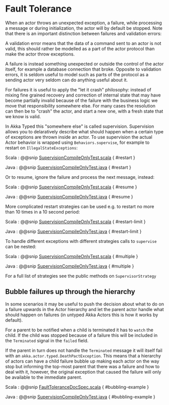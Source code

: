 # Fault Tolerance

When an actor throws an unexpected exception, a failure, while processing a message or during initialization, the actor will by default be stopped. Note that there is an important distinction between failures and validation errors:

A validation error means that the data of a command sent to an actor is not valid, this should rather be modelled as a part of the actor protocol than make the actor throw exceptions.

A failure is instead something unexpected or outside the control of the actor itself, for example a database connection that broke. Opposite to validation errors, it is seldom useful to model such as parts of the protocol as a sending actor very seldom can do anything useful about it. 

For failures it is useful to apply the "let it crash" philosophy: instead of mixing fine grained recovery and correction of internal state that may have become partially invalid because of the failure with the business logic we move that responsibility somewhere else. For many cases the resolution can then be to "crash" the actor, and start a new one, with a fresh state that we know is valid. 

In Akka Typed this "somewhere else" is called supervision. Supervision allows you to delaratively describe what should happen when a certain type of exceptions are thrown inside an actor. To use supervision the actual Actor behavior is wrapped using `Behaviors.supervise`, for example to restart on `IllegalStateExceptions`: 

Scala
:  @@snip [SupervisionCompileOnlyTest.scala]($akka$/akka-actor-typed-tests/src/test/scala/docs/akka/typed/supervision/SupervisionCompileOnlyTest.scala) { #restart }

Java
:  @@snip [SupervisionCompileOnlyTest.java]($akka$/akka-actor-typed-tests/src/test/java/jdocs/akka/typed/supervision/SupervisionCompileOnlyTest.java) { #restart }

Or to resume, ignore the failure and process the next message, instead:

Scala
:  @@snip [SupervisionCompileOnlyTest.scala]($akka$/akka-actor-typed-tests/src/test/scala/docs/akka/typed/supervision/SupervisionCompileOnlyTest.scala) { #resume }

Java
:  @@snip [SupervisionCompileOnlyTest.java]($akka$/akka-actor-typed-tests/src/test/java/jdocs/akka/typed/supervision/SupervisionCompileOnlyTest.java) { #resume }

More complicated restart strategies can be used e.g. to restart no more than 10
times in a 10 second period:

Scala
:  @@snip [SupervisionCompileOnlyTest.scala]($akka$/akka-actor-typed-tests/src/test/scala/docs/akka/typed/supervision/SupervisionCompileOnlyTest.scala) { #restart-limit }

Java
:  @@snip [SupervisionCompileOnlyTest.java]($akka$/akka-actor-typed-tests/src/test/java/jdocs/akka/typed/supervision/SupervisionCompileOnlyTest.java) { #restart-limit }

To handle different exceptions with different strategies calls to `supervise`
can be nested:

Scala
:  @@snip [SupervisionCompileOnlyTest.scala]($akka$/akka-actor-typed-tests/src/test/scala/docs/akka/typed/supervision/SupervisionCompileOnlyTest.scala) { #multiple }

Java
:  @@snip [SupervisionCompileOnlyTest.java]($akka$/akka-actor-typed-tests/src/test/java/jdocs/akka/typed/supervision/SupervisionCompileOnlyTest.java) { #multiple }

For a full list of strategies see the public methods on `SupervisorStrategy`


## Bubble failures up through the hierarchy

In some scenarios it may be useful to push the decision about what to do on a failure upwards in the Actor hierarchy
 and let the parent actor handle what should happen on failures (in untyped Akka Actors this is how it works by default).

For a parent to be notified when a child is terminated it has to `watch` the child. If the child was stopped because of
a failure this will be included in the `Terminated` signal in the `failed` field.

If the parent in turn does not handle the `Terminated` message it will itself fail with an `akka.actor.typed.DeathPactException`.
This means that a hierarchy of actors can have a child failure bubble up making each actor on the way stop but informing the
top-most parent that there was a failure and how to deal with it, however, the original exception that caused the failure
will only be available to the immediate parent.

 
Scala
:  @@snip [FaultToleranceDocSpec.scala]($akka$/akka-actor-typed-tests/src/test/scala/docs/akka/typed/FaultToleranceDocSpec.scala) { #bubbling-example }

Java
:  @@snip [SupervisionCompileOnlyTest.java]($akka$/akka-actor-typed-tests/src/test/java/jdocs/akka/typed/FaultToleranceDocTest.java) { #bubbling-example }